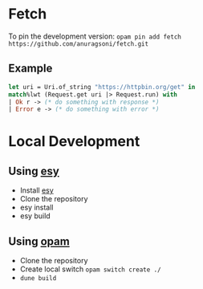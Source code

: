 # Fetch

To pin the development version: `opam pin add fetch https://github.com/anuragsoni/fetch.git`

## Example
```ocaml
let uri = Uri.of_string "https://httpbin.org/get" in
match%lwt (Request.get uri |> Request.run) with
| Ok r -> (* do something with response *)
| Error e -> (* do something with error *)
```

# Local Development

## Using [esy](https://esy.sh/)

* Install [esy](https://esy.sh/docs/en/getting-started.html)
* Clone the repository
* esy install
* esy build

## Using [opam](https://github.com/ocaml/opam)

* Clone the repository
* Create local switch `opam switch create ./`
* `dune build`

